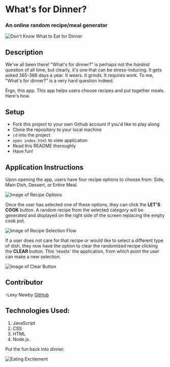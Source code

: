 # What's for Dinner?
### An online random recipe/meal generator
![Don't Know What to Eat for Dinner](https://c.tenor.com/h1084Me4iFYAAAAd/i-dont-know-what-to-eat-for-dinner-jill-kendall.gif)


## Description

We've all been there! "What's for dinner?" is perhaps not the *hardest* question of all time, but clearly, it's one that can be stress-inducing. It gets asked 365-366 days a year. It wears. It grinds. It requires work. To me, "What's for dinner?" is a very hard question indeed.

Ergo, this app. This app helps users choose recipes and put together meals. Here's how.

## Setup

- Fork this project to your own Github account if you'd like to play along
- Clone the repository to your local machine
- `cd` into the project
- `open index.html` to view application
- Read this README thoroughly
- Have fun!

## Application Instructions

Upon opening the app, users have four recipe options to choose from: Side, Main Dish, Dessert, or Entire Meal.  

![Image of Recipe Options](assets/looking-for.png)

Once the user has selected one of these options, they can click the **LET'S COOK** button. A random recipe from the selected category will be generated and displayed on the right side of the screen replacing the empty cook pot.  

![Image of Recipe Selection Flow](assets/flow-chart.png)

If a user does not care for that recipe or would like to select a different type of dish, they now have the option to clear the randomized recipe clicking the **CLEAR** button. This 'resets' the application, from which point the user can make a new selection.  

![Image of Clear Button](assets/clear-button.png)

## Contributor

-Lexy Newby
[GitHub](https://github.com/anewb87)

## Technologies Used:

1. JavaScript
2. CSS
3. HTML
4. Node.js.

Put the fun back into dinner.  

![Eating Excitement](https://media1.giphy.com/media/26gsopKq78rO1q9O0/giphy.gif?cid=ecf05e47mt17f4owzt1kz6q0mhlic161bied7lgerph7ipn4&rid=giphy.gif&ct=g)
